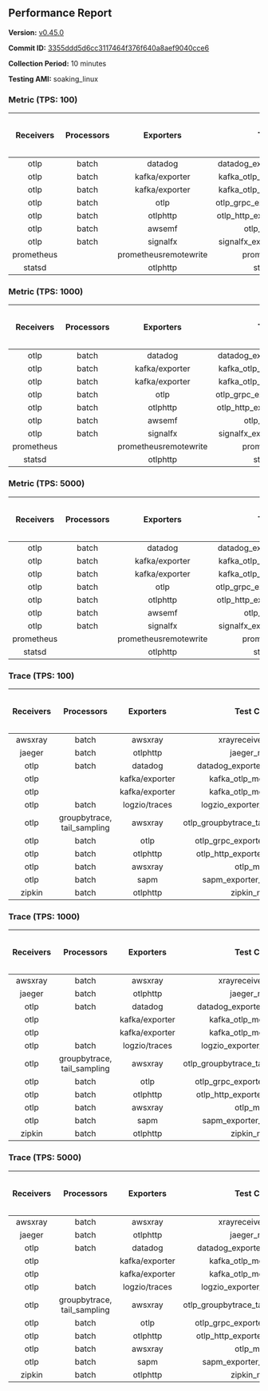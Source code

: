 ## Performance Report

**Version:** [v0.45.0](https://github.com/aws-observability/aws-otel-collector/releases/tag/v0.45.0)

**Commit ID:** [3355ddd5d6cc3117464f376f640a8aef9040cce6](https://github.com/aws-observability/aws-otel-collector/commit/3355ddd5d6cc3117464f376f640a8aef9040cce6)

**Collection Period:** 10 minutes

**Testing AMI:** soaking_linux


### Metric (TPS: 100)
| Receivers | Processors | Exporters | Test Case | Data Type | Instance Type | Avg CPU Usage (Percent) | Avg Memory Usage (Megabytes) | Max CPU Usage (Percent) | Max Memory Usage (Megabytes) |
|:---------:|:----------:|:---------:|:---------:|:---------:|:-------------:|:-----------------------:|:----------------------------:|:-----------------------:|:----------------------------:|
| otlp | batch | datadog | datadog_exporter_metric_mock | otlp | m5.2xlarge | 0.07 | 111.64 | 0.40 | 121.67 |
| otlp | batch | kafka/exporter | kafka_otlp_metric_mock_2_8_1 | otlp | m5.2xlarge | 0.27 | 126.69 | 0.40 | 127.47 |
| otlp | batch | kafka/exporter | kafka_otlp_metric_mock_3_2_0 | otlp | m5.2xlarge | 0.20 | 121.34 | 0.40 | 123.40 |
| otlp | batch | otlp | otlp_grpc_exporter_metric_mock | otlp | m5.2xlarge | 0.12 | 112.45 | 0.40 | 116.97 |
| otlp | batch | otlphttp | otlp_http_exporter_metric_mock | otlp | m5.2xlarge | 0.16 | 117.10 | 0.40 | 123.41 |
| otlp | batch | awsemf | otlp_metric_mock | otlp | m5.2xlarge | 0.47 | 120.18 | 0.60 | 120.85 |
| otlp | batch | signalfx | signalfx_exporter_metric_mock | otlp | m5.2xlarge | 0.31 | 123.95 | 0.50 | 127.17 |
| prometheus |  | prometheusremotewrite | prometheus_mock | prometheus | m5.2xlarge | 0.09 | 121.52 | 0.30 | 123.76 |
| statsd |  | otlphttp | statsd_mock | statsd | m5.2xlarge | 0.01 | 100.66 | 0.10 | 101.19 |

### Metric (TPS: 1000)
| Receivers | Processors | Exporters | Test Case | Data Type | Instance Type | Avg CPU Usage (Percent) | Avg Memory Usage (Megabytes) | Max CPU Usage (Percent) | Max Memory Usage (Megabytes) |
|:---------:|:----------:|:---------:|:---------:|:---------:|:-------------:|:-----------------------:|:----------------------------:|:-----------------------:|:----------------------------:|
| otlp | batch | datadog | datadog_exporter_metric_mock | otlp | m5.2xlarge | 1.47 | 131.33 | 1.70 | 136.26 |
| otlp | batch | kafka/exporter | kafka_otlp_metric_mock_2_8_1 | otlp | m5.2xlarge | 2.80 | 139.07 | 3.00 | 141.79 |
| otlp | batch | kafka/exporter | kafka_otlp_metric_mock_3_2_0 | otlp | m5.2xlarge | 0.49 | 135.63 | 0.70 | 139.35 |
| otlp | batch | otlp | otlp_grpc_exporter_metric_mock | otlp | m5.2xlarge | 0.32 | 122.16 | 1.10 | 140.76 |
| otlp | batch | otlphttp | otlp_http_exporter_metric_mock | otlp | m5.2xlarge | 0.29 | 132.32 | 0.80 | 142.91 |
| otlp | batch | awsemf | otlp_metric_mock | otlp | m5.2xlarge | 1.59 | 131.94 | 1.90 | 135.74 |
| otlp | batch | signalfx | signalfx_exporter_metric_mock | otlp | m5.2xlarge | 0.82 | 136.86 | 1.00 | 141.51 |
| prometheus |  | prometheusremotewrite | prometheus_mock | prometheus | m5.2xlarge | 0.71 | 151.73 | 1.30 | 159.18 |
| statsd |  | otlphttp | statsd_mock | statsd | m5.2xlarge | 0.01 | 102.48 | 0.10 | 103.33 |

### Metric (TPS: 5000)
| Receivers | Processors | Exporters | Test Case | Data Type | Instance Type | Avg CPU Usage (Percent) | Avg Memory Usage (Megabytes) | Max CPU Usage (Percent) | Max Memory Usage (Megabytes) |
|:---------:|:----------:|:---------:|:---------:|:---------:|:-------------:|:-----------------------:|:----------------------------:|:-----------------------:|:----------------------------:|
| otlp | batch | datadog | datadog_exporter_metric_mock | otlp | m5.2xlarge | 0.52 | 122.34 | 5.30 | 137.67 |
| otlp | batch | kafka/exporter | kafka_otlp_metric_mock_2_8_1 | otlp | m5.2xlarge | 9.26 | 148.12 | 10.40 | 151.52 |
| otlp | batch | kafka/exporter | kafka_otlp_metric_mock_3_2_0 | otlp | m5.2xlarge | 10.85 | 146.54 | 12.00 | 150.46 |
| otlp | batch | otlp | otlp_grpc_exporter_metric_mock | otlp | m5.2xlarge | 0.82 | 126.58 | 2.20 | 137.95 |
| otlp | batch | otlphttp | otlp_http_exporter_metric_mock | otlp | m5.2xlarge | 2.26 | 139.33 | 2.60 | 142.11 |
| otlp | batch | awsemf | otlp_metric_mock | otlp | m5.2xlarge | 6.72 | 140.60 | 7.10 | 144.57 |
| otlp | batch | signalfx | signalfx_exporter_metric_mock | otlp | m5.2xlarge | 3.71 | 135.63 | 4.10 | 141.02 |
| prometheus |  | prometheusremotewrite | prometheus_mock | prometheus | m5.2xlarge | 4.07 | 261.79 | 6.80 | 275.18 |
| statsd |  | otlphttp | statsd_mock | statsd | m5.2xlarge | 0.01 | 102.65 | 0.10 | 104.03 |

### Trace (TPS: 100)
| Receivers | Processors | Exporters | Test Case | Data Type | Instance Type | Avg CPU Usage (Percent) | Avg Memory Usage (Megabytes) | Max CPU Usage (Percent) | Max Memory Usage (Megabytes) |
|:---------:|:----------:|:---------:|:---------:|:---------:|:-------------:|:-----------------------:|:----------------------------:|:-----------------------:|:----------------------------:|
| awsxray | batch | awsxray | xrayreceiver_mock | xray | m5.2xlarge | 3.35 | 119.68 | 3.60 | 120.90 |
| jaeger | batch | otlphttp | jaeger_mock | jaeger | m5.2xlarge | 0.03 | 101.60 | 0.20 | 101.81 |
| otlp | batch | datadog | datadog_exporter_trace_mock | otlp | m5.2xlarge | 0.08 | 105.07 | 0.20 | 105.65 |
| otlp |  | kafka/exporter | kafka_otlp_mock_2_8_1 | otlp | m5.2xlarge | 0.08 | 107.88 | 0.20 | 109.84 |
| otlp |  | kafka/exporter | kafka_otlp_mock_3_2_0 | otlp | m5.2xlarge | 0.16 | 108.97 | 0.30 | 109.26 |
| otlp | batch | logzio/traces | logzio_exporter_trace_mock | otlp | m5.2xlarge | 0.04 | 101.47 | 0.20 | 102.16 |
| otlp | groupbytrace, tail_sampling | awsxray | otlp_groupbytrace_tailsampling_mock | otlp | m5.2xlarge | 0.03 | 100.39 | 0.20 | 100.98 |
| otlp | batch | otlp | otlp_grpc_exporter_trace_mock | otlp | m5.2xlarge | 0.05 | 102.29 | 0.20 | 103.12 |
| otlp | batch | otlphttp | otlp_http_exporter_trace_mock | otlp | m5.2xlarge | 0.03 | 102.96 | 0.20 | 103.06 |
| otlp | batch | awsxray | otlp_mock | otlp | m5.2xlarge | 0.04 | 101.76 | 0.20 | 102.37 |
| otlp | batch | sapm | sapm_exporter_trace_mock | otlp | m5.2xlarge | 0.04 | 100.68 | 0.20 | 101.64 |
| zipkin | batch | otlphttp | zipkin_mock | zipkin | m5.2xlarge | 0.04 | 98.66 | 0.20 | 99.28 |

### Trace (TPS: 1000)
| Receivers | Processors | Exporters | Test Case | Data Type | Instance Type | Avg CPU Usage (Percent) | Avg Memory Usage (Megabytes) | Max CPU Usage (Percent) | Max Memory Usage (Megabytes) |
|:---------:|:----------:|:---------:|:---------:|:---------:|:-------------:|:-----------------------:|:----------------------------:|:-----------------------:|:----------------------------:|
| awsxray | batch | awsxray | xrayreceiver_mock | xray | m5.2xlarge | 21.91 | 119.37 | 28.00 | 121.41 |
| jaeger | batch | otlphttp | jaeger_mock | jaeger | m5.2xlarge | 0.06 | 101.96 | 0.20 | 102.99 |
| otlp | batch | datadog | datadog_exporter_trace_mock | otlp | m5.2xlarge | 0.05 | 105.84 | 0.20 | 106.15 |
| otlp |  | kafka/exporter | kafka_otlp_mock_2_8_1 | otlp | m5.2xlarge | 0.05 | 107.43 | 0.20 | 109.51 |
| otlp |  | kafka/exporter | kafka_otlp_mock_3_2_0 | otlp | m5.2xlarge | 0.09 | 105.86 | 0.20 | 108.96 |
| otlp | batch | logzio/traces | logzio_exporter_trace_mock | otlp | m5.2xlarge | 0.05 | 99.02 | 0.20 | 100.01 |
| otlp | groupbytrace, tail_sampling | awsxray | otlp_groupbytrace_tailsampling_mock | otlp | m5.2xlarge | 0.04 | 102.15 | 0.20 | 103.16 |
| otlp | batch | otlp | otlp_grpc_exporter_trace_mock | otlp | m5.2xlarge | 0.06 | 101.09 | 0.10 | 101.88 |
| otlp | batch | otlphttp | otlp_http_exporter_trace_mock | otlp | m5.2xlarge | 0.05 | 100.15 | 0.20 | 101.23 |
| otlp | batch | awsxray | otlp_mock | otlp | m5.2xlarge | 0.04 | 100.88 | 0.10 | 101.73 |
| otlp | batch | sapm | sapm_exporter_trace_mock | otlp | m5.2xlarge | 0.04 | 102.24 | 0.20 | 103.40 |
| zipkin | batch | otlphttp | zipkin_mock | zipkin | m5.2xlarge | 0.03 | 98.93 | 0.10 | 99.12 |

### Trace (TPS: 5000)
| Receivers | Processors | Exporters | Test Case | Data Type | Instance Type | Avg CPU Usage (Percent) | Avg Memory Usage (Megabytes) | Max CPU Usage (Percent) | Max Memory Usage (Megabytes) |
|:---------:|:----------:|:---------:|:---------:|:---------:|:-------------:|:-----------------------:|:----------------------------:|:-----------------------:|:----------------------------:|
| awsxray | batch | awsxray | xrayreceiver_mock | xray | m5.2xlarge | 96.38 | 130.75 | 110.60 | 135.74 |
| jaeger | batch | otlphttp | jaeger_mock | jaeger | m5.2xlarge | 0.04 | 100.86 | 0.20 | 101.86 |
| otlp | batch | datadog | datadog_exporter_trace_mock | otlp | m5.2xlarge | 0.05 | 102.55 | 0.20 | 103.64 |
| otlp |  | kafka/exporter | kafka_otlp_mock_2_8_1 | otlp | m5.2xlarge | 0.24 | 109.13 | 0.40 | 112.14 |
| otlp |  | kafka/exporter | kafka_otlp_mock_3_2_0 | otlp | m5.2xlarge | 0.14 | 109.43 | 0.40 | 111.19 |
| otlp | batch | logzio/traces | logzio_exporter_trace_mock | otlp | m5.2xlarge | 0.05 | 102.92 | 0.20 | 102.98 |
| otlp | groupbytrace, tail_sampling | awsxray | otlp_groupbytrace_tailsampling_mock | otlp | m5.2xlarge | 0.03 | 102.46 | 0.20 | 102.48 |
| otlp | batch | otlp | otlp_grpc_exporter_trace_mock | otlp | m5.2xlarge | 0.04 | 102.60 | 0.20 | 103.13 |
| otlp | batch | otlphttp | otlp_http_exporter_trace_mock | otlp | m5.2xlarge | 0.06 | 100.12 | 0.20 | 100.79 |
| otlp | batch | awsxray | otlp_mock | otlp | m5.2xlarge | 0.04 | 101.11 | 0.20 | 102.22 |
| otlp | batch | sapm | sapm_exporter_trace_mock | otlp | m5.2xlarge | 0.04 | 101.63 | 0.10 | 102.25 |
| zipkin | batch | otlphttp | zipkin_mock | zipkin | m5.2xlarge | 0.04 | 101.45 | 0.20 | 102.26 |
